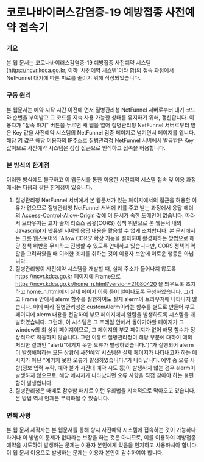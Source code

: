 # 코로나바이러스감염증-19 예방접종 사전예약 접속기

### 개요

본 웹 문서는 코로나바이러스감염증-19 예방접종 사전예약 시스템(https://ncvr.kdca.go.kr, 이하 '사전예약 시스템'이라 함)의 접속 과정에서 NetFunnel 대기에 따른 피로를 줄이기 위해 작성되었습니다.

### 구동 원리

본 웹문서는 예약 시작 시간 이전에 먼저 질병관리청 NetFunnel 서버로부터 대기 코드와 순번을 부여받고 그 코드를 지속 사용 가능한 상태를 유지하기 위해, 갱신합니다. 이용자가 "접속 하기" 버튼을 누르면 새 탭을 열어 질병관리청 NetFunnel 서버로부터 받은 Key 값을 사전예약 시스템의 NetFunnel 검증 페이지로 넘기면서 페이지를 엽니다. 해당 키 값은 해당 이용자의 IP주소로 질병관리청 NetFunnel 서버에서 발급받은 Key 값이므로 사전예약 시스템은 정상 접근으로 인식하고 접속을 허용합니다.

### 본 방식의 한계점

이러한 방식에도 불구하고 이 웹문서를 통한 이용한 사전예약 시스템 접속 및 이용 과정에서는 다음과 같은 한계점이 있습니다.

1. 질병관리청 NetFunnel 서버에서 본 웹문서가 있는 페이지에서의 접근을 허용할 이유가 없으므로 질병관리청 NetFunnel 서버에 키를 주고 받는 과정에서 응답 헤더의 Access-Control-Allow-Origin 값에 이 문서가 속한 도메인이 없습니다. 따라서 브라우저는 교차 출처 리소스 공유(CORS) 정책 위반으로 본 웹문서 내의 Javascript가 넷퓨넬 서버의 응답 내용을 활용할 수 없게 조치합니다. 본 문서에서는 크롬 웹스토어의 'Allow CORS' 확장 기능을 설치하여 활성화하는 방법으로 해당 정책 위반을 무시하고 진행할 수 있도록 안내하고 있습니다만, CORS 정책의 역할을 고려하였을 때 이러한 조치를 취하는 것이 이용자 보안에 이로운 행동은 아닙니다. 
2. 질병관리청이 사전예약 시스템을 개발할 때, 실제 주소가 들어나지 않도록 https://ncvr.kdca.go.kr 페이지에 Frame으로 https://ncvr.kdca.go.kr/home_n.html?version=21080420 을 띄우도록 조치하고 home_n.html에서 실제 페이지 이동 등이 일어나도록 구성하였습니다. 그리고 Frame 안에서 alerm 함수를 실행하여도 실제 alerm이 브라우저에 나타나지 않습니다. 이에 따라 질병관리청은 customAlerm이라는 함수를 별도로 만들어 부모 페이지에 alerm 내용을 전달하여 부모 페이지에서 알람을 발생하도록 시스템을 개발하였습니다. 그런데, 이 시스템은 그 프레임 안에서 돌아가야할 페이지가 그 window의 최 상위 페이지이므로, 그 페이지의 부모 페이지가 없어 해당 함수가 정상적으로 작동하지 않습니다. 그런 이유로 질병관리청이 해당 부분에 대하여 예외 처리한 결과인 "alert("예기치 못한 오류가 발생하였습니다.")"가 실행되어 alerm이 발생해야하는 모든 상황에 사전예약 시스템은 실제 페이지가 나타내고자 하는 메시지가 아닌 "예기치 못한 오류가 발생하였습니다."가 나타납니다. 예약 중 오류 사항(정보 입력 누락, 예약 불가 시간대 예약 시도 등)이 발생하지 않는 경우 alerm이 발생하지 않으므로, 해당 메시지가 나타났다면 오류 사항을 직접 찾아야 하는 불편함이 발생합니다.
3. 질병관리청은 때때로 잠수함 패치로 이런 우회법을 지속적으로 막아오고 있습니다. 본 방법 역시 언제든 무력화될 수 있습니다.

### 면책 사항

본 웹 문서 제작자는 본 웹문서를 통해 항시 사전예약 시스템에 접속하는 것이 가능하다라거나 이 방법이 문제가 없다라는 보장을 하는 것은 아니므로, 이를 이용하여 예방접종 예약을 시도하여 발생하는 문제는 이용자 본인에게 있음을 인지하고 사용하셔야 합니다. 이 웹 문서 이용으로 발생하는 문제는 이용자 본인이 감수하여야 합니다.

